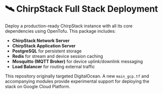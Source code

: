 # 🛰️ ChirpStack Full Stack Deployment

Deploy a production-ready ChirpStack instance with all its core dependencies using OpenTofu. This package includes:

- **ChirpStack Network Server**
- **ChirpStack Application Server**
- **PostgreSQL** for persistent storage
- **Redis** for stream and device session caching
- **Mosquitto (MQTT Broker)** for device uplink/downlink messaging
- **Load Balancer** for routing external traffic

This repository originally targeted DigitalOcean. A new `main_gcp.tf` and accompanying modules
provide experimental support for deploying the stack on Google Cloud Platform.
